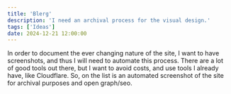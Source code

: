 ```yaml
---
title: 'Blerg'
description: 'I need an archival process for the visual design.'
tags: ['Ideas']
date: 2024-12-21 12:00:00
---
```


In order to document the ever changing nature of the site, I want to have screenshots, and thus I will need to automate this process.
There are a lot of good tools out there, but I want to avoid costs, and use tools I already have, like Cloudflare. So, on the list is an automated screenshot of the site for archival purposes and open graph/seo.
